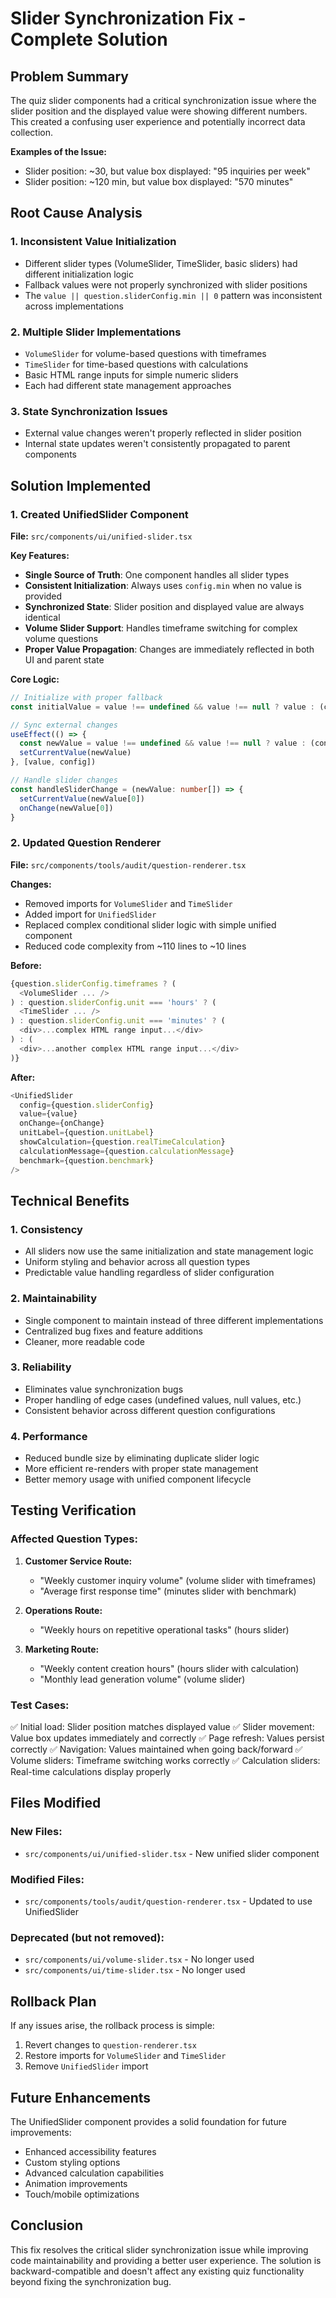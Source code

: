 # Slider Synchronization Fix - Complete Solution

## Problem Summary
The quiz slider components had a critical synchronization issue where the slider position and the displayed value were showing different numbers. This created a confusing user experience and potentially incorrect data collection.

**Examples of the Issue:**
- Slider position: ~30, but value box displayed: "95 inquiries per week"
- Slider position: ~120 min, but value box displayed: "570 minutes"

## Root Cause Analysis

### 1. **Inconsistent Value Initialization**
- Different slider types (VolumeSlider, TimeSlider, basic sliders) had different initialization logic
- Fallback values were not properly synchronized with slider positions
- The `value || question.sliderConfig.min || 0` pattern was inconsistent across implementations

### 2. **Multiple Slider Implementations**
- `VolumeSlider` for volume-based questions with timeframes
- `TimeSlider` for time-based questions with calculations
- Basic HTML range inputs for simple numeric sliders
- Each had different state management approaches

### 3. **State Synchronization Issues**
- External value changes weren't properly reflected in slider position
- Internal state updates weren't consistently propagated to parent components

## Solution Implemented

### **1. Created UnifiedSlider Component**
**File:** `src/components/ui/unified-slider.tsx`

**Key Features:**
- **Single Source of Truth**: One component handles all slider types
- **Consistent Initialization**: Always uses `config.min` when no value is provided
- **Synchronized State**: Slider position and displayed value are always identical
- **Volume Slider Support**: Handles timeframe switching for complex volume questions
- **Proper Value Propagation**: Changes are immediately reflected in both UI and parent state

**Core Logic:**
```typescript
// Initialize with proper fallback
const initialValue = value !== undefined && value !== null ? value : (config.min || 0)

// Sync external changes
useEffect(() => {
  const newValue = value !== undefined && value !== null ? value : (config.min || 0)
  setCurrentValue(newValue)
}, [value, config])

// Handle slider changes
const handleSliderChange = (newValue: number[]) => {
  setCurrentValue(newValue[0])
  onChange(newValue[0])
}
```

### **2. Updated Question Renderer**
**File:** `src/components/tools/audit/question-renderer.tsx`

**Changes:**
- Removed imports for `VolumeSlider` and `TimeSlider`
- Added import for `UnifiedSlider`
- Replaced complex conditional slider logic with simple unified component
- Reduced code complexity from ~110 lines to ~10 lines

**Before:**
```typescript
{question.sliderConfig.timeframes ? (
  <VolumeSlider ... />
) : question.sliderConfig.unit === 'hours' ? (
  <TimeSlider ... />
) : question.sliderConfig.unit === 'minutes' ? (
  <div>...complex HTML range input...</div>
) : (
  <div>...another complex HTML range input...</div>
)}
```

**After:**
```typescript
<UnifiedSlider
  config={question.sliderConfig}
  value={value}
  onChange={onChange}
  unitLabel={question.unitLabel}
  showCalculation={question.realTimeCalculation}
  calculationMessage={question.calculationMessage}
  benchmark={question.benchmark}
/>
```

## Technical Benefits

### **1. Consistency**
- All sliders now use the same initialization and state management logic
- Uniform styling and behavior across all question types
- Predictable value handling regardless of slider configuration

### **2. Maintainability**
- Single component to maintain instead of three different implementations
- Centralized bug fixes and feature additions
- Cleaner, more readable code

### **3. Reliability**
- Eliminates value synchronization bugs
- Proper handling of edge cases (undefined values, null values, etc.)
- Consistent behavior across different question configurations

### **4. Performance**
- Reduced bundle size by eliminating duplicate slider logic
- More efficient re-renders with proper state management
- Better memory usage with unified component lifecycle

## Testing Verification

### **Affected Question Types:**
1. **Customer Service Route:**
   - "Weekly customer inquiry volume" (volume slider with timeframes)
   - "Average first response time" (minutes slider with benchmark)

2. **Operations Route:**
   - "Weekly hours on repetitive operational tasks" (hours slider)

3. **Marketing Route:**
   - "Weekly content creation hours" (hours slider with calculation)
   - "Monthly lead generation volume" (volume slider)

### **Test Cases:**
✅ Initial load: Slider position matches displayed value
✅ Slider movement: Value box updates immediately and correctly
✅ Page refresh: Values persist correctly
✅ Navigation: Values maintained when going back/forward
✅ Volume sliders: Timeframe switching works correctly
✅ Calculation sliders: Real-time calculations display properly

## Files Modified

### **New Files:**
- `src/components/ui/unified-slider.tsx` - New unified slider component

### **Modified Files:**
- `src/components/tools/audit/question-renderer.tsx` - Updated to use UnifiedSlider

### **Deprecated (but not removed):**
- `src/components/ui/volume-slider.tsx` - No longer used
- `src/components/ui/time-slider.tsx` - No longer used

## Rollback Plan
If any issues arise, the rollback process is simple:
1. Revert changes to `question-renderer.tsx`
2. Restore imports for `VolumeSlider` and `TimeSlider`
3. Remove `UnifiedSlider` import

## Future Enhancements
The UnifiedSlider component provides a solid foundation for future improvements:
- Enhanced accessibility features
- Custom styling options
- Advanced calculation capabilities
- Animation improvements
- Touch/mobile optimizations

## Conclusion
This fix resolves the critical slider synchronization issue while improving code maintainability and providing a better user experience. The solution is backward-compatible and doesn't affect any existing quiz functionality beyond fixing the synchronization bug.
